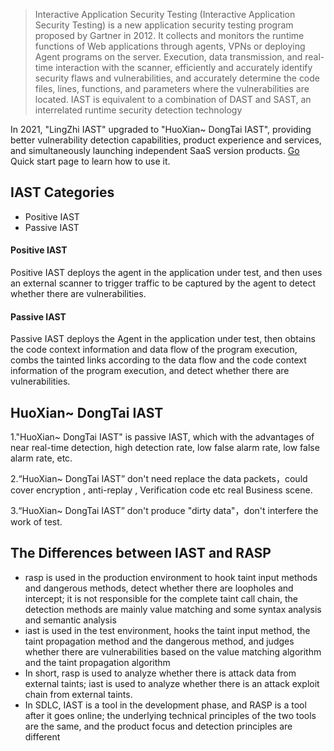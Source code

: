 > Interactive Application Security Testing (Interactive Application Security Testing) is a new application security testing program proposed by Gartner in 2012. It collects and monitors the runtime functions of Web applications through agents, VPNs or deploying Agent programs on the server. Execution, data transmission, and real-time interaction with the scanner, efficiently and accurately identify security flaws and vulnerabilities, and accurately determine the code files, lines, functions, and parameters where the vulnerabilities are located. IAST is equivalent to a combination of DAST and SAST, an interrelated runtime security detection technology

In 2021, "LingZhi IAST" upgraded to "HuoXian~ DongTai IAST", providing better vulnerability detection capabilities, product experience and services, and simultaneously launching independent SaaS version products. [Go](/doc/tutorial/quickstart ) Quick start page to learn how to use it.

## IAST Categories
- Positive IAST
- Passive IAST

#### Positive IAST
Positive IAST deploys the agent in the application under test, and then uses an external scanner to trigger traffic to be captured by the agent to detect whether there are vulnerabilities.

#### Passive IAST
Passive IAST deploys the Agent in the application under test, then obtains the code context information and data flow of the program execution, combs the tainted links according to the data flow and the code context information of the program execution, and detect whether there are vulnerabilities.


## HuoXian~ DongTai IAST
1."HuoXian~ DongTai IAST"  is  passive IAST, which with the advantages of near real-time detection, high detection rate, low false alarm rate, low false alarm rate, etc.

2.“HuoXian~ DongTai IAST” don't need replace the data packets，could cover encryption , anti-replay , Verification code etc real Business scene.

3.“HuoXian~ DongTai IAST” don't produce "dirty data"，don't interfere the work of test.

## The Differences between IAST and RASP
- rasp is used in the production environment to hook taint input methods and dangerous methods, detect whether there are loopholes and intercept; it is not responsible for the complete taint call chain, the detection methods are mainly value matching and some syntax analysis and semantic analysis
- iast is used in the test environment, hooks the taint input method, the taint propagation method and the dangerous method, and judges whether there are vulnerabilities based on the value matching algorithm and the taint propagation algorithm
- In short, rasp is used to analyze whether there is attack data from external taints; iast is used to analyze whether there is an attack exploit chain from external taints.
- In SDLC, IAST is a tool in the development phase, and RASP is a tool after it goes online; the underlying technical principles of the two tools are the same, and the product focus and detection principles are different
